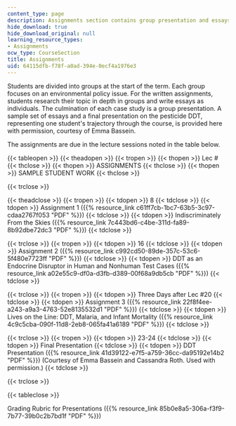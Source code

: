 ```yaml
---
content_type: page
description: Assignments section contains group presentation and essays given by students.
hide_download: true
hide_download_original: null
learning_resource_types:
- Assignments
ocw_type: CourseSection
title: Assignments
uid: 64115dfb-f78f-a0ad-394e-0ecf4a1976e3
---
```


Students are divided into groups at the start of the term. Each group focuses on an environmental policy issue. For the written assignments, students research their topic in depth in groups and write essays as individuals. The culmination of each case study is a group presentation. A sample set of essays and a final presentation on the pesticide DDT, representing one student's trajectory through the course, is provided here with permission, courtesy of Emma Bassein.

The assignments are due in the lecture sessions noted in the table below.

{{< tableopen >}}
{{< theadopen >}}
{{< tropen >}}
{{< thopen >}}
Lec #
{{< thclose >}}
{{< thopen >}}
ASSIGNMENTS
{{< thclose >}}
{{< thopen >}}
SAMPLE STUDENT WORK
{{< thclose >}}

{{< trclose >}}

{{< theadclose >}}
{{< tropen >}}
{{< tdopen >}}
8
{{< tdclose >}}
{{< tdopen >}}
Assignment 1 ({{% resource_link c61ff7cb-1bc7-63b5-3c97-cdaa2767f053 "PDF" %}})
{{< tdclose >}}
{{< tdopen >}}
Indiscriminately From the Skies ({{% resource_link 7c443bd6-c4be-311d-fa89-8b92dbe72dc3 "PDF" %}})
{{< tdclose >}}

{{< trclose >}}
{{< tropen >}}
{{< tdopen >}}
16
{{< tdclose >}}
{{< tdopen >}}
Assignment 2 ({{% resource_link c992cd50-89de-357c-53c6-5f480e7723ff "PDF" %}})
{{< tdclose >}}
{{< tdopen >}}
DDT as an Endocrine Disruptor in Human and Nonhuman Test Cases ({{% resource_link a02e55c9-df0a-d3fb-d389-00f68a9db5cb "PDF" %}})
{{< tdclose >}}

{{< trclose >}}
{{< tropen >}}
{{< tdopen >}}
Three Days after Lec #20
{{< tdclose >}}
{{< tdopen >}}
Assignment 3 ({{% resource_link 22f8f4ee-a243-a9a3-4763-52e8135532d1 "PDF" %}})
{{< tdclose >}}
{{< tdopen >}}
Lives on the Line: DDT, Malaria, and Infant Mortality ({{% resource_link 4c9c5cba-090f-11d8-2eb8-065fa41a6189 "PDF" %}})
{{< tdclose >}}

{{< trclose >}}
{{< tropen >}}
{{< tdopen >}}
23-24
{{< tdclose >}}
{{< tdopen >}}
Final Presentation
{{< tdclose >}}
{{< tdopen >}}
DDT Presentation ({{% resource_link 41d39122-e7f5-a759-36cc-da95192e14b2 "PDF" %}}) (Courtesy of Emma Bassein and Cassandra Roth. Used with permission.)
{{< tdclose >}}

{{< trclose >}}

{{< tableclose >}}

Grading Rubric for Presentations ({{% resource_link 85b0e8a5-306a-f3f9-7b77-39b0c2b7bd1f "PDF" %}})